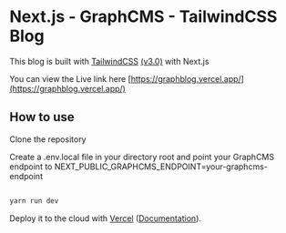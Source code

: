# Next.js - GraphCMS - TailwindCSS Blog

This blog is built with [TailwindCSS](https://tailwindcss.com/) [(v3.0)](https://tailwindcss.com/blog/tailwindcss-v3) with Next.js

You can view the Live link here
[https://graphblog.vercel.app/](https://graphblog.vercel.app/)

## How to use

Clone the repository

Create a .env.local file in your directory root and point your GraphCMS endpoint to
NEXT_PUBLIC_GRAPHCMS_ENDPOINT=your-graphcms-endpoint

```bash

yarn run dev

```

Deploy it to the cloud with [Vercel](https://vercel.com/new?utm_source=github&utm_medium=readme&utm_campaign=next-example) ([Documentation](https://nextjs.org/docs/deployment)).
